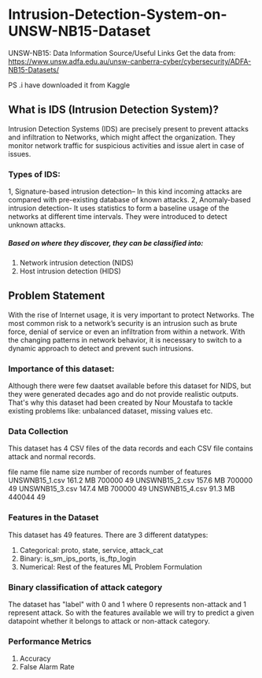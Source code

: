 # Intrusion-Detection-System-on-UNSW-NB15-Dataset
UNSW-NB15: Data Information
Source/Useful Links
Get the data from: https://www.unsw.adfa.edu.au/unsw-canberra-cyber/cybersecurity/ADFA-NB15-Datasets/

PS .i have downloaded it from Kaggle 
## What is IDS (Intrusion Detection System)?
Intrusion Detection Systems (IDS) are precisely present to prevent attacks and infiltration to Networks, which might affect the organization. They monitor network traffic for suspicious activities and issue alert in case of issues.

### Types of IDS:

1, Signature-based intrusion detection– In this kind incoming attacks are compared with pre-existing database of known attacks.
2, Anomaly-based intrusion detection- It uses statistics to form a baseline usage of the networks at different time intervals. They were introduced to detect unknown attacks.

##### Based on where they discover, they can be classified into:

1. Network intrusion detection (NIDS)
2. Host intrusion detection (HIDS)
## Problem Statement
With the rise of Internet usage, it is very important to protect Networks. The most common risk to a network’s security is an intrusion such as brute force, denial of service or even an infiltration from within a network. With the changing patterns in network behavior, it is necessary to switch to a dynamic approach to detect and prevent such intrusions.

### Importance of this dataset:

Although there were few daatset available before this dataset for NIDS, but they were generated decades ago and do not provide realistic outputs. That's why this dataset had been created by Nour Moustafa to tackle existing problems like: unbalanced dataset, missing values etc.

### Data Collection
This dataset has 4 CSV files of the data records and each CSV file contains attack and normal records.

file name	file name size	number of records	number of features
UNSWNB15_1.csv	161.2 MB	700000	49
UNSWNB15_2.csv	157.6 MB	700000	49
UNSWNB15_3.csv	147.4 MB	700000	49
UNSWNB15_4.csv	91.3 MB	440044	49
### Features in the Dataset
This dataset has 49 features.
There are 3 different datatypes:

1. Categorical: proto, state, service, attack_cat
2. Binary: is_sm_ips_ports, is_ftp_login
3. Numerical: Rest of the features
ML Problem Formulation
### Binary classification of attack category

The dataset has "label" with 0 and 1 where 0 represents non-attack and 1 represent attack. So with the features available we will try to predict a given datapoint whether it belongs to attack or non-attack category.

### Performance Metrics
1. Accuracy
2. False Alarm Rate
